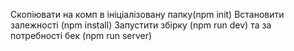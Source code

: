 Скопіювати на комп в ініціалізовану папку(npm init)
Встановити залежності (npm install)
Запустити збірку (npm run dev) та за потребності бек (npm run server)